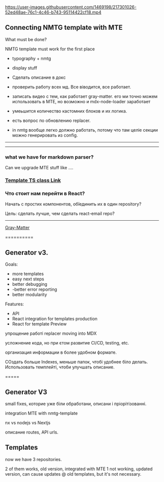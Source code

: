 
https://user-images.githubusercontent.com/1469198/217301026-52ed48ae-76c1-4c46-b743-95114422cf18.mp4

## Connecting NMTG template with MTE

What must be done?

NMTG template must work for the first place

- typography + nmtg
- display stuff

- Сделать описание в докс
- проверить работу всех мд. Все віводится, все работает.
- записать видео с тем, как работает gray-matter. его ми точно можем использовать в МТЕ, но возможно и mdx-node-loader заработает
- умеьшится количество кастомних блоков и их логика.
- есть вопрос по обновлению replacer.

- in nmtg вообще легко должно работать, потому что там целіе секции можно генерировать из config.

---

---


### what we have for markdown parser?

Can we upgrade MTE stuff like ....







### [Template TS class Link](https://github.com/LLazyEmail/documentation/blob/main/docs/templates/template-class-typescript.md)




### **Что стоит нам перейти в React?** 

Начать с простих компонентов, обїединить их в один repository?

Цель: сделать лучше, чем сделать react-email repo?


----

[Gray-Matter](https://github.com/LLazyEmail/documentation/blob/main/docs/templates/yaml-config.md)

==========


## Generator v3.

Goals:
- more templates
- easy next steps
- better debugging
- -better error reporting
- better modularity


Features:
- API
- React integration for templates production
- React for template Preview

упрощение работі replacer
moving into MDX

усложнение кода, но при єтом развитие CI/CD, testing, etc.

организация информации в более удобном формате.


СОздать больше Indexes, меньше папок, чтобі удобнее біло делать. Использовать темплейті, чтоби улучшать описание.


=====


## Generator V3
small fixes, которие уже біли обработани, описани і пріорітізованні.

integration MTE with nmtg-template

nx vs nodejs vs Nextjs

описание routes, API urls.


## Templates
now we have 3 repositories.

2 of them works, old version, integrated with MTE
1 not working, updated version, can cause updates @ old templates, but it's not necessary.

